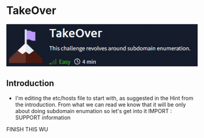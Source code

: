 # TakeOver

![alt text](desc.png)

## Introduction
- I'm editing the etc/hosts file to start with, as suggested in the Hint from the introduction. From what we can read we know that it will be only about doing subdomain enumation so let's get into it 
IMPORT : SUPPORT information


FINISH THIS WU
